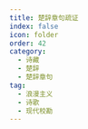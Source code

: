 ```yaml
---
title: 楚辞章句疏证
index: false
icon: folder
order: 42
category:
  - 诗藏
  - 楚辞
  - 楚辞章句
tag:
  - 浪漫主义
  - 诗歌
  - 现代校勘
---
```

